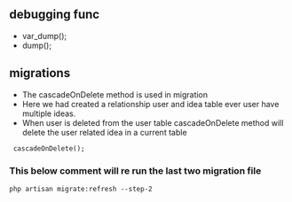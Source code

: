 ## debugging func
- var_dump();
- dump();

## migrations 
 - The cascadeOnDelete method is used in migration 
 - Here we had created a relationship user and idea table ever user have multiple ideas. 
 - When user is deleted from the user table cascadeOnDelete method will delete the user related idea in a current table

```
 cascadeOnDelete();

```

### This below comment will re run the last two migration file
```
php artisan migrate:refresh --step-2
```